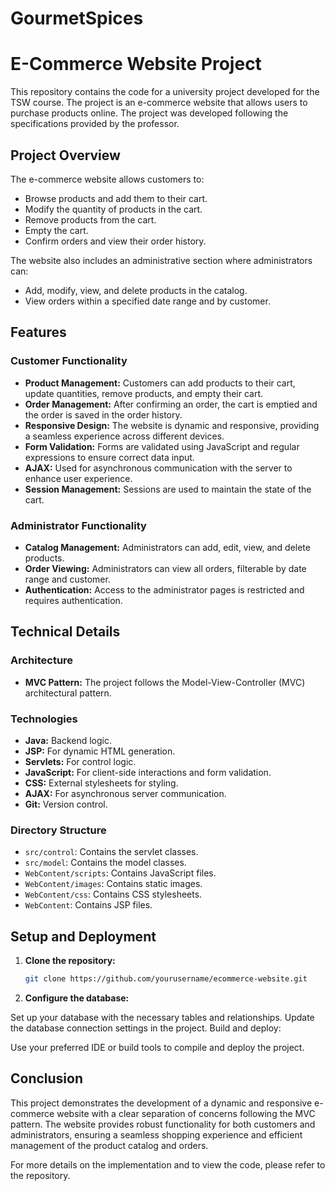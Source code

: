 # GourmetSpices
# E-Commerce Website Project

This repository contains the code for a university project developed for the TSW course. The project is an e-commerce website that allows users to purchase products online. The project was developed following the specifications provided by the professor.

## Project Overview

The e-commerce website allows customers to:
- Browse products and add them to their cart.
- Modify the quantity of products in the cart.
- Remove products from the cart.
- Empty the cart.
- Confirm orders and view their order history.

The website also includes an administrative section where administrators can:
- Add, modify, view, and delete products in the catalog.
- View orders within a specified date range and by customer.

## Features

### Customer Functionality
- **Product Management:** Customers can add products to their cart, update quantities, remove products, and empty their cart.
- **Order Management:** After confirming an order, the cart is emptied and the order is saved in the order history.
- **Responsive Design:** The website is dynamic and responsive, providing a seamless experience across different devices.
- **Form Validation:** Forms are validated using JavaScript and regular expressions to ensure correct data input.
- **AJAX:** Used for asynchronous communication with the server to enhance user experience.
- **Session Management:** Sessions are used to maintain the state of the cart.

### Administrator Functionality
- **Catalog Management:** Administrators can add, edit, view, and delete products.
- **Order Viewing:** Administrators can view all orders, filterable by date range and customer.
- **Authentication:** Access to the administrator pages is restricted and requires authentication.

## Technical Details

### Architecture
- **MVC Pattern:** The project follows the Model-View-Controller (MVC) architectural pattern.

### Technologies
- **Java:** Backend logic.
- **JSP:** For dynamic HTML generation.
- **Servlets:** For control logic.
- **JavaScript:** For client-side interactions and form validation.
- **CSS:** External stylesheets for styling.
- **AJAX:** For asynchronous server communication.
- **Git:** Version control.

### Directory Structure
- `src/control`: Contains the servlet classes.
- `src/model`: Contains the model classes.
- `WebContent/scripts`: Contains JavaScript files.
- `WebContent/images`: Contains static images.
- `WebContent/css`: Contains CSS stylesheets.
- `WebContent`: Contains JSP files.

## Setup and Deployment
1. **Clone the repository:**
   ```sh
   git clone https://github.com/yourusername/ecommerce-website.git
   
2. **Configure the database:**

Set up your database with the necessary tables and relationships.
Update the database connection settings in the project.
Build and deploy:

Use your preferred IDE or build tools to compile and deploy the project.

## Conclusion
This project demonstrates the development of a dynamic and responsive e-commerce website with a clear separation of concerns following the MVC pattern. The website provides robust functionality for both customers and administrators, ensuring a seamless shopping experience and efficient management of the product catalog and orders.

For more details on the implementation and to view the code, please refer to the repository.
